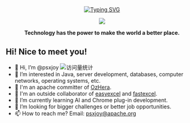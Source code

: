 
<div align="center">
  
  <!-- dynamic typing effect 动态打字效果 -->
  <div align="center">
    <a href="https://psxjoy.com/">
      <img src="https://readme-typing-svg.demolab.com?font=Fira+Code&pause=1000&random=false&width=435&lines=System.out.println(%22Hello+World!%22)&center=true" alt="Typing SVG" />
    </a>
  </div>

  <!-- knock code pictures 敲代码的图片 -->
  <img src="https://github-readme-stats.vercel.app/api?username=psxjoy" /><br>

  <!-- profile logo 个人资料徽标 -->
    
<p><b>Technology has the power to make the world a better place.</b></p>
</div>

## Hi! Nice to meet you!

<!-- 个人简介 -->
- 👋 Hi, I’m @psxjoy <img src="https://komarev.com/ghpvc/?username=psxjoy&label=Views&color=0e75b6&style=flat" alt="访问量统计" />
- 👀 I’m interested in Java, server development, databases, computer networks, operating systems, etc.
- 📡 I'm an apache committer of [OzHera](https://github.com/apache/ozhera).
- 🤖 I'm an outside collaborator of [easyexcel](https://github.com/alibaba/easyexcel) and [fastexcel](https://github.com/CodePhiliaX/fastexcel).
- 🌱 I’m currently learning AI and Chrome plug-in development.
- 💞️ I’m looking for bigger challenges or better job opportunities.
- 📫 How to reach me? Email: psxjoy@apache.org
